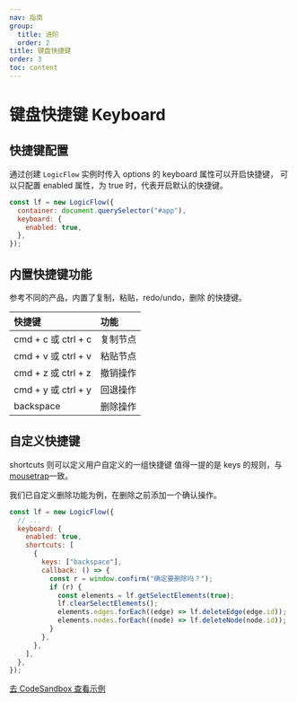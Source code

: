 ```yaml
---
nav: 指南
group:
  title: 进阶
  order: 2
title: 键盘快捷键
order: 3
toc: content
---
```


# 键盘快捷键 Keyboard

## 快捷键配置

通过创建 `LogicFlow` 实例时传入 options 的 keyboard 属性可以开启快捷键，
可以只配置 enabled 属性，为 true 时，代表开启默认的快捷键。

```jsx | pure
const lf = new LogicFlow({
  container: document.querySelector("#app"),
  keyboard: {
    enabled: true,
  },
});
```

## 内置快捷键功能

参考不同的产品，内置了复制，粘贴，redo/undo，删除 的快捷键。

| 快捷键              | 功能     |
| :------------------ | :------- |
| cmd + c 或 ctrl + c | 复制节点 |
| cmd + v 或 ctrl + v | 粘贴节点 |
| cmd + z 或 ctrl + z | 撤销操作 |
| cmd + y 或 ctrl + y | 回退操作 |
| backspace           | 删除操作 |

## 自定义快捷键

shortcuts 则可以定义用户自定义的一组快捷键
值得一提的是 keys 的规则，与[mousetrap](https://www.npmjs.com/package/mousetrap)一致。

我们已自定义删除功能为例，在删除之前添加一个确认操作。

```jsx | pure
const lf = new LogicFlow({
  // ...
  keyboard: {
    enabled: true,
    shortcuts: [
      {
        keys: ["backspace"],
        callback: () => {
          const r = window.confirm("确定要删除吗？");
          if (r) {
            const elements = lf.getSelectElements(true);
            lf.clearSelectElements();
            elements.edges.forEach((edge) => lf.deleteEdge(edge.id));
            elements.nodes.forEach((node) => lf.deleteNode(node.id));
          }
        },
      },
    ],
  },
});
```

<a href="https://codesandbox.io/embed/logicflow-base10-eerft?fontsize=14&hidenavigation=1&theme=dark&view=preview" target="_blank"> 去 CodeSandbox 查看示例</a>
